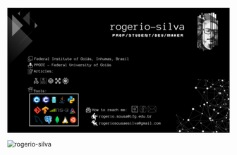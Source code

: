 ![profile](./img/profile.png)

<!--

<h1 align="center">Hi 👋, I'm Rogério</h1>
<h5 align="center">... always under development ...</h5>

---

👨‍🏫 Professor at [Federal Institute of Goiás, Inhumas, Brazil](https://www.ifg.edu.br/inhumas)

🎒 Ph.D. student in Computer Science at [PPGCC - Federal University of Goiás](https://ppgcc.inf.ufg.br/)

- 🔭 I’m currently working on **Dynamic resources allocation in non-3GPP IoT networks involving UAVs**

- 🌱 I’m always trying to learn something

- 📝 I regularly write articles on
  -   Future networks [1🌟](https://ieeexplore.ieee.org/stamp/stamp.jsp?tp=&arnumber=10207841), [2](https://sol.sbc.org.br/index.php/w6g/article/view/24665/24486), [3](http://editora.ifpb.edu.br/ifpb/catalog/view/401/209/1168-2)
  -   IoT - non3GPP [1](https://sol.sbc.org.br/index.php/erigo/article/view/18443/18276)
  -   UAV-based communications[1🌟](https://ieeexplore.ieee.org/document/10199941)
  -   Network Intelligence[1](https://sol.sbc.org.br/index.php/w6g/article/view/24660/24481), [2](https://sol.sbc.org.br/index.php/w6g/article/view/17230/17068)

- 📫 How to reach me:
  -   Professional: **rogerio.sousa@ifg.edu.br**
  -   Personal: **rogeriosousaesilva@gmail.com**

<h3 align="left">Connect with me:</h3>
<p align="left">
<a href="https://twitter.com/rogerio_sousa" target="blank"><img align="center" src="https://raw.githubusercontent.com/rahuldkjain/github-profile-readme-generator/master/src/images/icons/Social/twitter.svg" alt="rogerio_sousa" height="30" width="40" /></a>
<a href="https://linkedin.com/in/rogeriosousaesilva" target="blank"><img align="center" src="https://raw.githubusercontent.com/rahuldkjain/github-profile-readme-generator/master/src/images/icons/Social/linked-in-alt.svg" alt="rogeriosousaesilva" height="30" width="40" /></a>
<a href="https://fb.com/rogeriosousaesilva" target="blank"><img align="center" src="https://raw.githubusercontent.com/rahuldkjain/github-profile-readme-generator/master/src/images/icons/Social/facebook.svg" alt="rogeriosousaesilva" height="30" width="40" /></a>
<a href="https://instagram.com/rogerio.ifg" target="blank"><img align="center" src="https://raw.githubusercontent.com/rahuldkjain/github-profile-readme-generator/master/src/images/icons/Social/instagram.svg" alt="rogerio.ifg" height="30" width="40" /></a>
</p>

<h3 align="left">Languages and Tools:</h3>
<p align="left"> <a href="https://www.arduino.cc/" target="_blank" rel="noreferrer"> <img src="https://cdn.worldvectorlogo.com/logos/arduino-1.svg" alt="arduino" width="40" height="40"/> </a> <a href="https://www.cprogramming.com/" target="_blank" rel="noreferrer"> <img src="https://raw.githubusercontent.com/devicons/devicon/master/icons/c/c-original.svg" alt="c" width="40" height="40"/> </a> <a href="https://www.w3schools.com/cpp/" target="_blank" rel="noreferrer"> <img src="https://raw.githubusercontent.com/devicons/devicon/master/icons/cplusplus/cplusplus-original.svg" alt="cplusplus" width="40" height="40"/> </a> <a href="https://git-scm.com/" target="_blank" rel="noreferrer"> <img src="https://www.vectorlogo.zone/logos/git-scm/git-scm-icon.svg" alt="git" width="40" height="40"/> </a> <a href="https://www.tensorflow.org" target="_blank" rel="noreferrer"> <img src="https://www.vectorlogo.zone/logos/tensorflow/tensorflow-icon.svg" alt="tensorflow" width="40" height="40"/> </a> <a href="https://golang.org" target="_blank" rel="noreferrer"> <img src="https://raw.githubusercontent.com/devicons/devicon/master/icons/go/go-original.svg" alt="go" width="40" height="40"/> </a> <a href="https://ifttt.com/" target="_blank" rel="noreferrer"> <img src="https://www.vectorlogo.zone/logos/ifttt/ifttt-ar21.svg" alt="ifttt" width="40" height="40"/> </a> <a href="https://www.java.com" target="_blank" rel="noreferrer"> <img src="https://raw.githubusercontent.com/devicons/devicon/master/icons/java/java-original.svg" alt="java" width="40" height="40"/> </a> <a href="https://www.linux.org/" target="_blank" rel="noreferrer"> <img src="https://raw.githubusercontent.com/devicons/devicon/master/icons/linux/linux-original.svg" alt="linux" width="40" height="40"/> </a> <a href="https://mariadb.org/" target="_blank" rel="noreferrer"> <img src="https://www.vectorlogo.zone/logos/mariadb/mariadb-icon.svg" alt="mariadb" width="40" height="40"/> </a> <a href="https://www.mongodb.com/" target="_blank" rel="noreferrer"> <img src="https://raw.githubusercontent.com/devicons/devicon/master/icons/mongodb/mongodb-original-wordmark.svg" alt="mongodb" width="40" height="40"/> </a> <a href="https://www.microsoft.com/en-us/sql-server" target="_blank" rel="noreferrer"> <img src="https://www.svgrepo.com/show/303229/microsoft-sql-server-logo.svg" alt="mssql" width="40" height="40"/> </a> <a href="https://www.mysql.com/" target="_blank" rel="noreferrer"> <img src="https://raw.githubusercontent.com/devicons/devicon/master/icons/mysql/mysql-original-wordmark.svg" alt="mysql" width="40" height="40"/> </a> <a href="https://pandas.pydata.org/" target="_blank" rel="noreferrer"> <img src="https://raw.githubusercontent.com/devicons/devicon/2ae2a900d2f041da66e950e4d48052658d850630/icons/pandas/pandas-original.svg" alt="pandas" width="40" height="40"/> </a> <a href="https://www.postgresql.org" target="_blank" rel="noreferrer"> <img src="https://raw.githubusercontent.com/devicons/devicon/master/icons/postgresql/postgresql-original-wordmark.svg" alt="postgresql" width="40" height="40"/> </a> <a href="https://www.python.org" target="_blank" rel="noreferrer"> <img src="https://raw.githubusercontent.com/devicons/devicon/master/icons/python/python-original.svg" alt="python" width="40" height="40"/> </a> <a href="https://pytorch.org/" target="_blank" rel="noreferrer"> <img src="https://www.vectorlogo.zone/logos/pytorch/pytorch-icon.svg" alt="pytorch" width="40" height="40"/> </a> <a href="https://seaborn.pydata.org/" target="_blank" rel="noreferrer"> <img src="https://seaborn.pydata.org/_images/logo-mark-lightbg.svg" alt="seaborn" width="40" height="40"/> </a> <a href="https://www.sqlite.org/" target="_blank" rel="noreferrer"> <img src="https://www.vectorlogo.zone/logos/sqlite/sqlite-icon.svg" alt="sqlite" width="40" height="40"/> </a> </p>

-->

<p>&nbsp;<img align="left" src="https://github-readme-stats.vercel.app/api?username=rogerio-silva&show_icons=true&locale=en" alt="rogerio-silva" /></p>




